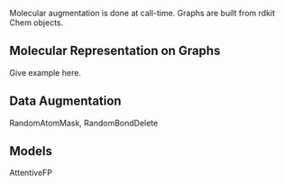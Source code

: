 
Molecular augmentation is done at call-time. Graphs are built from rdkit Chem objects.

## Molecular Representation on Graphs

Give example here.

## Data Augmentation

RandomAtomMask, RandomBondDelete

## Models

AttentiveFP
